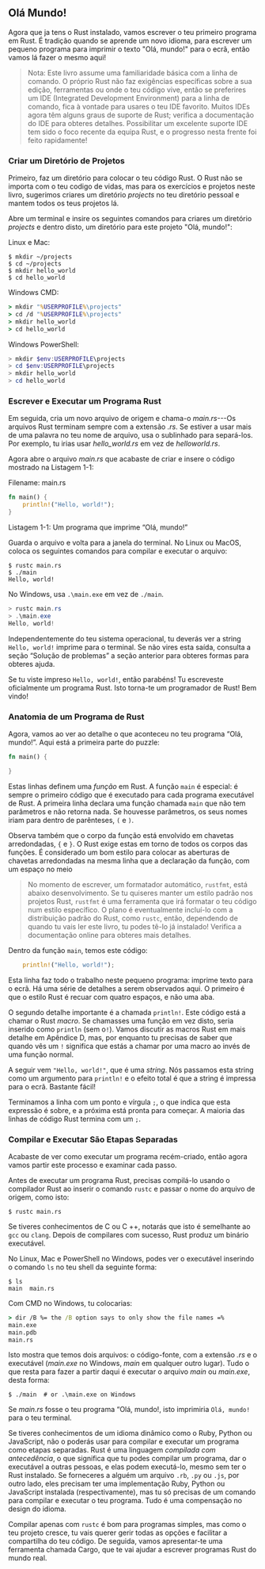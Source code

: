 ## Olá Mundo!

Agora que ja tens o Rust instalado, vamos escrever o teu primeiro programa em Rust. É
tradição quando se aprende um novo idioma, para escrever um pequeno programa para imprimir o
texto "Olá, mundo!" para o ecrã, então vamos lá fazer o mesmo aqui!

> Nota: Este livro assume  uma familiaridade básica com a linha de comando. O próprio Rust
> não faz exigências específicas sobre a sua edição, ferramentas ou onde o teu código
> vive, então se preferires um IDE (Integrated Development Environment) para a
> linha de comando, fica à vontade para usares o teu IDE favorito. Muitos IDEs agora têm alguns
> graus de suporte de Rust; verifica a documentação do IDE para obteres detalhes. Possibilitar
> um excelente suporte IDE tem sido o foco recente da equipa Rust, e o progresso nesta frente
> foi feito rapidamente!

### Criar um Diretório de Projetos

Primeiro, faz um diretório para colocar o teu código Rust. O Rust não se importa com o teu
codigo de vidas, mas para os exercícios e projetos neste livro, sugerimos
criares um diretório *projects* no teu diretório pessoal e mantem todos os teus
projetos lá.

Abre um terminal e insire os seguintes comandos para criares um diretório *projects*
e dentro disto, um diretório para este projeto "Olá, mundo!":

Linux e Mac:

```text
$ mkdir ~/projects
$ cd ~/projects
$ mkdir hello_world
$ cd hello_world
```

Windows CMD:

```cmd
> mkdir "%USERPROFILE%\projects"
> cd /d "%USERPROFILE%\projects"
> mkdir hello_world
> cd hello_world
```

Windows PowerShell:

```powershell
> mkdir $env:USERPROFILE\projects
> cd $env:USERPROFILE\projects
> mkdir hello_world
> cd hello_world
```

### Escrever e Executar um Programa Rust

Em seguida, cria um novo arquivo de origem e chama-o *main.rs*---Os arquivos Rust terminam sempre com
a extensão *.rs*. Se estiver a usar mais de uma palavra no teu nome de arquivo, usa
o sublinhado para separá-los. Por exemplo, tu irias usar *hello_world.rs*
em vez de *helloworld.rs*.

Agora abre o arquivo *main.rs* que acabaste de criar e insere o código mostrado na
Listagem 1-1:

<span class="filename">Filename: main.rs</span>

```rust
fn main() {
    println!("Hello, world!");
}
```

<span class="caption">Listagem 1-1: Um programa que imprime “Olá, mundo!”</span>

Guarda o arquivo e volta para a janela do terminal. No Linux ou MacOS, coloca
os seguintes comandos para compilar e executar o arquivo:

```text
$ rustc main.rs
$ ./main
Hello, world!
```

No Windows, usa `.\main.exe` em vez de `./main`.

```powershell
> rustc main.rs
> .\main.exe
Hello, world!
```

Independentemente do teu sistema operacional, tu deverás ver a string `Hello, world!`
imprime para o terminal. Se não vires esta saída, consulta a seção “Solução de problemas”
a seção anterior para obteres formas para obteres ajuda.

Se tu viste impreso `Hello, world!`, então parabéns! Tu escreveste oficialmente
um programa Rust. Isto torna-te um programador de Rust! Bem vindo!

<!-- Quaisquer palavras rápidas de conselhos se não o fizeram? (Divulgação: eu tentei
seguir isto usando o Bash no Windows e não conseguiu o pôr a funcionar)-->
<!-- Adicionado um ponteiro para a seção anterior de solução de problemas que também se aplica
aqui/Carol-->

### Anatomia de um Programa de Rust

Agora, vamos ao ver ao detalhe o que aconteceu no teu programa “Olá, mundo!”.
Aqui está a primeira parte do puzzle:

```rust
fn main() {

}
```

Estas linhas definem uma *função* em Rust. A função `main` é especial: é
sempre o primeiro código que é executado para cada programa executável de Rust. A primeira
linha declara uma função chamada `main` que não tem parâmetros e não retorna
nada. Se houvesse parâmetros, os seus nomes iriam para dentro de parênteses,
`(` e `)`.

Observa também que o corpo da função está envolvido em chavetas arredondadas, `{` e `}`.
O Rust exige estas em torno de todos os corpos das funções. É considerado um bom estilo para
colocar as aberturas de chavetas arredondadas na mesma linha que a declaração da função,
com um espaço no meio

> No momento de escrever, um formatador automático, `rustfmt`, está abaixo
> desenvolvimento. Se tu quiseres manter um estilo padrão nos projetos Rust,
> `rustfmt` é uma ferramenta que irá formatar o teu código num estilo específico. O
> plano é eventualmente incluí-lo com a distribuição padrão do Rust, como
> `rustc`, então, dependendo de quando tu vais ler este livro, tu podes tê-lo já
> instalado! Verifica a documentação online para obteres mais detalhes.

Dentro da função `main`, temos este código:

```rust
    println!("Hello, world!");
```

Esta linha faz todo o trabalho neste pequeno programa: imprime texto para o
ecrã. Há uma série de detalhes a serem observados aqui. O primeiro é que o estilo
Rust é recuar com quatro espaços, e não uma aba.

O segundo detalhe importante é a chamada `println!`. Este código está a chamar o Rust
*macro*. Se chamasses uma função em vez disto, seria inserido como
`println` (sem o`!`). Vamos discutir as macros Rust em mais detalhe em
Apêndice D, mas, por enquanto tu precisas de saber que quando vês um `!`
significa que estás a chamar por uma macro ao invés de uma função normal.

<!-- Posso sugerir apenas cortar esta próxima seção de macro -- por causa da
introdução, nós realmente não precisamos desta informação, e eu sinto que este primeiro exercício
deve ser curto e doce e simples -->
<!-- Sinto-me bem com isto; é uma pergunta bastante comum que algumas pessoas
fazem neste ponto, mas sinto-me bem com aquelas pessoas que têm que fazer alguma pesquisa
on-line se são curiosos /Carol -->

A seguir vem `"Hello, world!"`, que é uma *string*. Nós passamos esta string como um
argumento para `println!` e o efeito total é que a string é impressa para
o ecrã. Bastante fácil!

Terminamos a linha com um ponto e vírgula `;`, o que indica que esta expressão é
sobre, e a próxima está pronta para começar. A maioria das linhas de código Rust termina com um
`;`.

### Compilar e Executar São Etapas Separadas

Acabaste de ver como executar um programa recém-criado, então agora vamos partir este
processo e examinar cada passo.

Antes de executar um programa Rust, precisas compilá-lo usando o compilador Rust
ao inserir o comando `rustc` e passar o nome do arquivo de origem,
como isto:

```text
$ rustc main.rs
```

Se tiveres conhecimentos de C ou C ++, notarás que isto é semelhante ao
`gcc` ou `clang`. Depois de compilares com sucesso, Rust produz um binário
executável.

No Linux, Mac e PowerShell no Windows, podes ver o executável
inserindo o comando `ls` no teu shell da seguinte forma:

```text
$ ls
main  main.rs
```

Com CMD no Windows, tu colocarias:

```cmd
> dir /B %= the /B option says to only show the file names =%
main.exe
main.pdb
main.rs
```

Isto mostra que temos dois arquivos: o código-fonte, com a extensão *.rs* e
o executável (*main.exe* no Windows, *main* em qualquer outro lugar). Tudo o que resta
para fazer a partir daqui é executar o arquivo *main* ou *main.exe*, desta forma:

```text
$ ./main  # or .\main.exe on Windows
```

Se *main.rs* fosse o teu programa “Olá, mundo!, isto imprimiria `Olá,
mundo!` para o teu terminal.

Se tiveres conhecimentos de um idioma dinâmico como o Ruby, Python ou JavaScript, não
o poderás usar para compilar e executar um programa como etapas separadas. Rust é uma
linguagem *compilada com antecedência*, o que significa que tu podes compilar um programa,
dar o executável a outras pessoas, e elas podem executá-lo, mesmo sem ter
o Rust instalado. Se forneceres a alguém um arquivo `.rb`, `.py` ou `.js`, por outro
lado, eles precisam ter uma implementação Ruby, Python ou JavaScript instalada
(respectivamente), mas tu só precisas de um comando para compilar e executar o teu
programa. Tudo é uma compensação no design do idioma.

Compilar apenas com `rustc` é bom para programas simples, mas como o teu projeto
cresce, tu vais querer gerir todas as opções e facilitar a
compartilha do teu código. De seguida, vamos apresentar-te uma ferramenta chamada Cargo, que
te vai ajudar a escrever programas Rust do mundo real.
